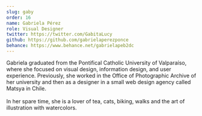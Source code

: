 ```yaml
---
slug: gaby
order: 16
name: Gabriela Pérez
role: Visual Designer
twitter: https://twitter.com/GabitaLucy
github: https://github.com/gabrielaperezponce
behance: https://www.behance.net/gabrielapeb2dc
---
```


Gabriela graduated from the Pontifical Catholic University of Valparaíso, where she focused on visual design, information design, and user experience. Previously, she worked in the Office of Photographic Archive of her university and then as a designer in a small web design agency called Matsya in Chile.
<br /><br />
In her spare time, she is a lover of tea, cats, biking, walks and the art of illustration with watercolors.
